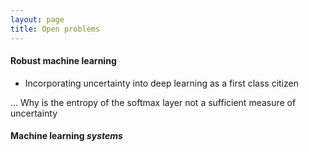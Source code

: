 ```yaml
---
layout: page
title: Open problems
---
```


#### Robust machine learning
- Incorporating uncertainty into deep learning as a first class citizen

 ... Why is the entropy of the softmax layer not a sufficient measure of uncertainty 

#### Machine learning *systems*
